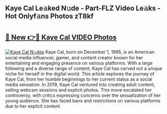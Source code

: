 ## Kaye Cal Le𝚊ked N𝚞de - Part-FLZ Video Le𝚊ks - Hot Onlyf𝚊ns Photos zT8kf

# <h2><a href="http://ab20172.deff.icu/?id=Kaye+Cal">🔗 New 👉🔴 Kaye Cal VIDEO Photos</a></h2>

[![Kaye Cal N𝚞des](https://i.imgur.com/rIISA9y.gif)](http://ab20172.deff.icu/?id=Kaye+Cal)
Kaye Cal, born on December 1, 1995, is an American social media influencer, gamer, and content creator known for her entertaining and engaging presence on various platforms. With a large following and a diverse range of content, Kaye Cal has carved out a unique niche for herself in the digital world. This article explores the journey of Kaye Cal, from her humble beginnings to her current status as a social media sensation. In 2019, Kaye Cal ventured into creating adult content, selling webcam sessions and explicit photos. This move escalated her controversy, with critics expressing concerns over the sexualization of her young audience. She has faced bans and restrictions on various platforms due to her explicit content.
